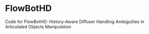 # FlowBotHD
Code for FlowBotHD: History-Aware Diffuser Handling Ambiguities in Articulated Objects Manipulation
